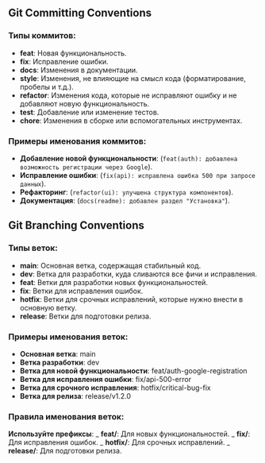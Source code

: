 ## Git Committing Conventions

### Типы коммитов:

- **feat**: Новая функциональность.
- **fix**: Исправление ошибки.
- **docs**: Изменения в документации.
- **style**: Изменения, не влияющие на смысл кода (форматирование, пробелы и т.д.).
- **refactor**: Изменения кода, которые не исправляют ошибку и не добавляют новую функциональность.
- **test**: Добавление или изменение тестов.
- **chore**: Изменения в сборке или вспомогательных инструментах.

### Примеры именования коммитов:

- **Добавление новой функциональности**: (`feat(auth): добавлена возможность регистрации через Google`).
- **Исправление ошибки**: (`fix(api): исправлена ошибка 500 при запросе данных`).
- **Рефакторинг**: (`refactor(ui): улучшена структура компонентов`).
- **Документация**: (`docs(readme): добавлен раздел "Установка"`).

## Git Branching Conventions

### Типы веток:

- **main**: Основная ветка, содержащая стабильный код.
- **dev**: Ветка для разработки, куда сливаются все фичи и исправления.
- **feat**: Ветки для разработки новых функциональностей.
- **fix**: Ветки для исправления ошибок.
- **hotfix**: Ветки для срочных исправлений, которые нужно внести в основную ветку.
- **release**: Ветки для подготовки релиза.

### Примеры именования веток:

- **Основная ветка**: main
- **Ветка разработки**: dev
- **Ветка для новой функциональности**: feat/auth-google-registration
- **Ветка для исправления ошибки**: fix/api-500-error
- **Ветка для срочного исправления**: hotfix/critical-bug-fix
- **Ветка для релиза**: release/v1.2.0

### Правила именования веток:

**Используйте префиксы**:
_ **feat/**: Для новых функциональностей.
_ **fix/**: Для исправления ошибок.
_ **hotfix/**: Для срочных исправлений.
_ **release/**: Для подготовки релиза.
